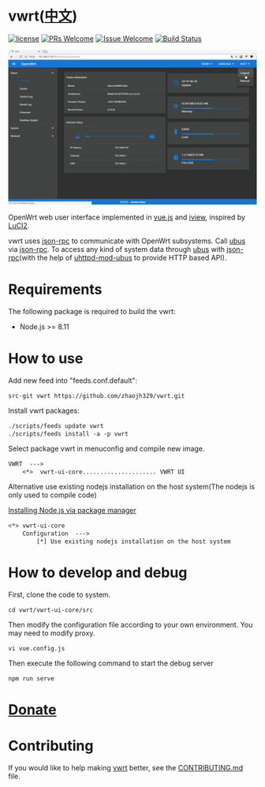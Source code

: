 # vwrt([中文](/README_ZH.md))

[1]: https://img.shields.io/badge/license-MIT-brightgreen.svg?style=plastic
[2]: /LICENSE
[3]: https://img.shields.io/badge/PRs-welcome-brightgreen.svg?style=plastic
[4]: https://github.com/zhaojh329/vwrt/pulls
[5]: https://img.shields.io/badge/Issues-welcome-brightgreen.svg?style=plastic
[6]: https://github.com/zhaojh329/vwrt/issues/new
[7]: https://travis-ci.org/zhaojh329/vwrt.svg?branch=master
[8]: https://travis-ci.org/zhaojh329/vwrt

[![license][1]][2]
[![PRs Welcome][3]][4]
[![Issue Welcome][5]][6]
[![Build Status][7]][8]

[vue.js]: https://github.com/vuejs/vue
[iview]: https://github.com/iview/iview
[LuCI2]: https://git.openwrt.org/?p=project/luci2/ui.git
[json-rpc]: https://www.jsonrpc.org/
[ubus]: https://wiki.openwrt.org/doc/techref/ubus
[uhttpd-mod-ubus]: https://wiki.openwrt.org/doc/techref/ubus#access_to_ubus_over_http

![](/screen-be6656a.gif)

OpenWrt web user interface implemented in [vue.js] and [iview], inspired by [LuCI2].

vwrt uses [json-rpc] to communicate with OpenWrt subsystems. Call [ubus] via [json-rpc].
To access any kind of system data through [ubus] with [json-rpc](with the help of [uhttpd-mod-ubus] to provide HTTP based API).

# Requirements

The following package is required to build the vwrt:

* Node.js >= 8.11

# How to use
Add new feed into "feeds.conf.default":
    
    src-git vwrt https://github.com/zhaojh329/vwrt.git

Install vwrt packages:
    
    ./scripts/feeds update vwrt
    ./scripts/feeds install -a -p vwrt

Select package vwrt in menuconfig and compile new image.

    VWRT  --->
        <*>  vwrt-ui-core..................... VWRT UI

Alternative use existing nodejs installation on the host system(The nodejs is only used to compile code)

[Installing Node.js via package manager](https://nodejs.org/en/download/package-manager/)

    <*> vwrt-ui-core
        Configuration  --->
            [*] Use existing nodejs installation on the host system

# How to develop and debug
First, clone the code to system.

	cd vwrt/vwrt-ui-core/src

Then modify the configuration file according to your own environment.
You may need to modify proxy.

	vi vue.config.js

Then execute the following command to start the debug server

	npm run serve

# [Donate](https://gitee.com/zhaojh329/vwrt#project-donate-overview)

# Contributing
If you would like to help making [vwrt](https://github.com/zhaojh329/vwrt) better,
see the [CONTRIBUTING.md](/CONTRIBUTING.md) file.
